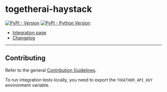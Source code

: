 # togetherai-haystack

[![PyPI - Version](https://img.shields.io/pypi/v/togetherai-haystack.svg)](https://pypi.org/project/togetherai-haystack)
[![PyPI - Python Version](https://img.shields.io/pypi/pyversions/togetherai-haystack.svg)](https://pypi.org/project/togetherai-haystack)

- [Integration page](https://haystack.deepset.ai/integrations/togetherai)
- [Changelog](https://github.com/deepset-ai/haystack-core-integrations/blob/main/integrations/togetherai/CHANGELOG.md)

---

## Contributing

Refer to the general [Contribution Guidelines](https://github.com/deepset-ai/haystack-core-integrations/blob/main/CONTRIBUTING.md).

To run integration tests locally, you need to export the `TOGETHER_API_KEY` environment variable.